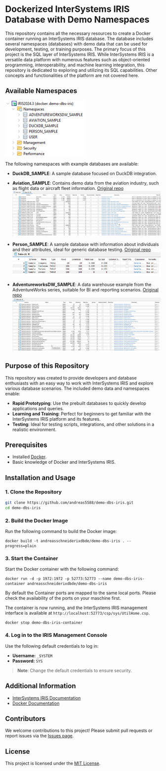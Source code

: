 # Dockerized InterSystems IRIS Database with Demo Namespaces

This repository contains all the necessary resources to create a Docker container running an InterSystems IRIS database. The database includes several namespaces (databases) with demo data that can be used for development, testing, or training purposes.
The primary focus of this project is the SQL layer of InterSystems IRIS. While InterSystems IRIS is a versatile data platform with numerous features such as object-oriented programming, interoperability, and machine learning integration, this repository is dedicated to exploring and utilizing its SQL capabilities. Other concepts and functionalities of the platform are not covered here.


## Available Namespaces

![Namespaces](/doc/view_all_namespace_sqldatalens.png)

The following namespaces with example databases are available:

- **DuckDB_SAMPLE**: A sample database focused on DuckDB integration.
- **Aviation_SAMPLE**: Contains demo data from the aviation industry, such as flight data or aircraft fleet information. [Original repo](https://github.com/intersystems/Samples-Aviation)
![Aviation_SAMPLE](/doc/tables_aviation_namespace_sqldatalens.png)

- **Person_SAMPLE**: A sample database with information about individuals and their attributes, ideal for generic database testing. [Original repo](https://github.com/intersystems/Samples-Data)
![Person_SAMPLE](/doc/tables_person_namespace_sqldatalens.png)

- **AdventureworksDW_SAMPLE**: A data warehouse example from the AdventureWorks series, suitable for BI and reporting scenarios. [Original repo](https://github.com/bdeboe/isc-adventureworks/)
![AdventureworksDW_SAMPLE](/doc/tables_adventureworks_namespace_sqldatalens.png)


## Purpose of this Repository

This repository was created to provide developers and database enthusiasts with an easy way to work with InterSystems IRIS and explore various database scenarios. The included demo data and namespaces enable:

- **Rapid Prototyping**: Use the prebuilt databases to quickly develop applications and queries.
- **Learning and Training**: Perfect for beginners to get familiar with the InterSystems IRIS platform and its features.
- **Testing**: Ideal for testing scripts, integrations, and other solutions in a realistic environment.







## Prerequisites

- Installed [Docker](https://www.docker.com/).
- Basic knowledge of Docker and InterSystems IRIS.

## Installation and Usage

### 1. Clone the Repository

```bash
git clone https://github.com/andreas5588/demo-dbs-iris.git
cd demo-dbs-iris
```

### 2. Build the Docker Image

Run the following command to build the Docker image:

```shell
docker build -t andreasschneiderixdbde/demo-dbs-iris . --progress=plain
```

### 3. Start the Container

Start the Docker container with the following command:

```shell
docker run -d -p 1972:1972 -p 52773:52773 --name demo-dbs-iris-container andreasschneiderixdbde/demo-dbs-iris
```
By default the Container ports are mapped to the same local ports. Please check the availability of the ports on your maschine first.

The container is now running, and the InterSystems IRIS management interface is available at `http://localhost:52773/csp/sys/UtilHome.csp`.


```shell
docker stop demo-dbs-iris-container
```

### 4. Log in to the IRIS Management Console

Use the following default credentials to log in:

- **Username:** `_SYSTEM`
- **Password:** `SYS`

> **Note**: Change the default credentials to ensure security.

## Additional Information

- [InterSystems IRIS Documentation](https://docs.intersystems.com/irislatest/csp/docbook/DocBook.UI.Page.cls)
- [Docker Documentation](https://docs.docker.com/)

## Contributors

We welcome contributions to this project! Please submit pull requests or report issues via the [Issues page](https://github.com/andreas5588/demo-dbs-iris/issues).

## License

This project is licensed under the [MIT License](LICENSE).